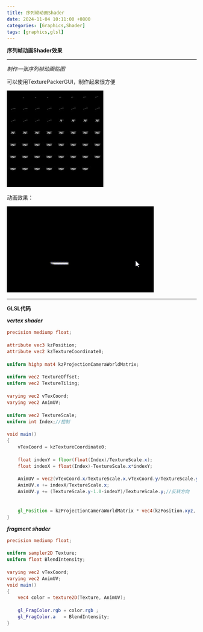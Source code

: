 ```yaml
---
title: 序列帧动画Shader
date: 2024-11-04 10:11:00 +0800
categories: [Graphics,Shader]
tags: [graphics,glsl]
---
```


**序列帧动画Shader效果**

---
*制作一张序列帧动画贴图*

可以使用TexturePackerGUI，制作起来很方便

![序列帧贴图](/assets/img/postAssets/frames.jpg)

动画效果：

![序列帧动画](/assets/img/postAssets/FramesAnimation.gif)

---

**GLSL代码**

***vertex shader***
```glsl
precision mediump float;

attribute vec3 kzPosition;
attribute vec2 kzTextureCoordinate0;

uniform highp mat4 kzProjectionCameraWorldMatrix;

uniform vec2 TextureOffset;
uniform vec2 TextureTiling;

varying vec2 vTexCoord;
varying vec2 AnimUV;

uniform vec2 TextureScale;
uniform int Index;//控制

void main()
{
    vTexCoord = kzTextureCoordinate0;

    float indexY = floor(float(Index)/TextureScale.x);
    float indexX = float(Index)-TextureScale.x*indexY;

    AnimUV = vec2(vTexCoord.x/TextureScale.x,vTexCoord.y/TextureScale.y);
    AnimUV.x += indexX/TextureScale.x;
    AnimUV.y += (TextureScale.y-1.0-indexY)/TextureScale.y;//反转方向


    gl_Position = kzProjectionCameraWorldMatrix * vec4(kzPosition.xyz, 1.0);
}
```
***fragment shader***
```glsl
precision mediump float;

uniform sampler2D Texture;
uniform float BlendIntensity;

varying vec2 vTexCoord;
varying vec2 AnimUV;
void main()
{
    vec4 color = texture2D(Texture, AnimUV);
    
    gl_FragColor.rgb = color.rgb ;
    gl_FragColor.a   = BlendIntensity;
}
```

